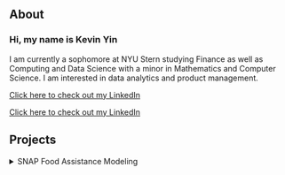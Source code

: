 ## About
### Hi, my name is Kevin Yin
I am currently a sophomore at NYU Stern studying Finance as well as Computing and Data Science with a minor in Mathematics and Computer Science. I am interested in data analytics and product management.

[Click here to check out my LinkedIn](https://www.linkedin.com/in/kyin/)

<p> <a href="https://www.linkedin.com/in/kyin/" target="_blank">Click here to check out my LinkedIn</a></p>


## Projects
<details>
<summary>
SNAP Food Assistance Modeling
</summary>
<embed src="https://kyin01.github.io/Food Assistance Presentation.pdf" width="100%" height="850px"/>
</details>
